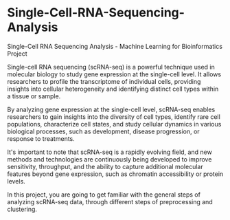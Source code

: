 # Single-Cell-RNA-Sequencing-Analysis
Single-Cell RNA Sequencing Analysis - Machine Learning for Bioinformatics Project


Single-cell RNA sequencing (scRNA-seq) is a powerful technique used in molecular biology to study gene expression at the single-cell level. It allows researchers to profile the transcriptome of individual cells, providing insights into cellular heterogeneity and identifying distinct cell types within a tissue or sample.

By analyzing gene expression at the single-cell level, scRNA-seq enables researchers to gain insights into the diversity of cell types, identify rare cell populations, characterize cell states, and study cellular dynamics in various biological processes, such as development, disease progression, or response to treatments.

It's important to note that scRNA-seq is a rapidly evolving field, and new methods and technologies are continuously being developed to improve sensitivity, throughput, and the ability to capture additional molecular features beyond gene expression, such as chromatin accessibility or protein levels.

In this project, you are going to get familiar with the general steps of analyzing scRNA-seq data, through different steps of preprocessing and clustering.
